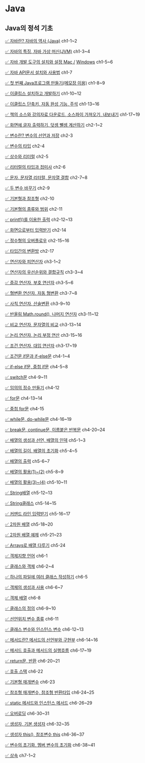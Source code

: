# Java

## Java의 정석 기초
[✅ 자바란? 자바의 역사 (Java)](https://mgyo.tistory.com/203) ch1-1~2

[✅ 자바의 특징, 자바 가상 머신(JVM)](https://mgyo.tistory.com/204) ch1-3~4

[✅ 자바 개발 도구의 설치와 설정 Mac /](https://www.youtube.com/watch?v=XTKnmmfJqms&list=PLW2UjW795-f6xWA2_MUhEVgPauhGl3xIp&index=4) [Windows](https://www.youtube.com/watch?v=L8mGi7-q6j4&list=PLW2UjW795-f6xWA2_MUhEVgPauhGl3xIp&index=3) ch1-5~6

[✅ 자바 API문서 설치와 사용법](https://mgyo.tistory.com/205) ch1-7

[✅ 첫 번째 Java프로그램 만들기(메모장 이용)](https://mgyo.tistory.com/206) ch1-8~9

[✅ 이클립스 설치하고 개발하기](https://www.youtube.com/watch?v=emllFzqD1-0&list=PLW2UjW795-f6xWA2_MUhEVgPauhGl3xIp&index=7) ch1-10~12

[✅ 이클립스 단축키, 자동 완성 기능, 주석](https://www.youtube.com/watch?v=UrbO_1sijvs&list=PLW2UjW795-f6xWA2_MUhEVgPauhGl3xIp&index=8) ch1-13~16

[✅ 책의 소스와 강의자료 다운로드, 소스파이 가져오기, 내보내기](https://www.youtube.com/watch?v=U97lvN1JhrA&list=PLW2UjW795-f6xWA2_MUhEVgPauhGl3xIp&index=9) ch1-17~19

[✅ 화면에 글자 출력하기, 덧셈 뺄셈 계산하기](https://mgyo.tistory.com/208) ch2-1~2

[✅ 변수란? 변수의 선언과 저장](https://mgyo.tistory.com/209) ch2-3

[✅ 변수의 타입](https://mgyo.tistory.com/210) ch2-4

[✅ 상수와 리터럴](https://mgyo.tistory.com/211) ch2-5

[✅ 리터럴의 타입과 접미사](https://mgyo.tistory.com/214) ch2-6

[✅ 문자, 문자열 리터럴, 문자열 결합](https://mgyo.tistory.com/215) ch2-7~8

[✅ 두 변수 바꾸기](https://mgyo.tistory.com/218) ch2-9

[✅ 기본형과 참조형](https://mgyo.tistory.com/219) ch2-10

[✅ 기본형의 종류와 범위](https://mgyo.tistory.com/220) ch2-11

[✅ printf()를 이용한 출력](https://mgyo.tistory.com/222) ch2-12~13

[✅ 화면으로부터 입력받기](https://mgyo.tistory.com/223) ch2-14

[✅ 정수형의 오버플로우](https://mgyo.tistory.com/224) ch2-15~16

[✅ 타입간의 변환방](https://mgyo.tistory.com/225) ch2-17

[✅ 연산자와 피연산자](https://mgyo.tistory.com/226) ch3-1~2

[✅ 연산자의 우선순위와 결합규칙](https://mgyo.tistory.com/227) ch3-3~4

[✅ 증감 연산자, 부호 연산자](https://mgyo.tistory.com/228) ch3-5~6

[✅ 형변환 연산자, 자동 형변환](https://mgyo.tistory.com/229) ch3-7~8

[✅ 사칙 연산자, 산술변환](https://mgyo.tistory.com/230) ch3-9~10

[✅ 반올림 Math.round(), 나머지 연산자](https://mgyo.tistory.com/231) ch3-11~12

[✅ 비교 연산자, 문자열의 비교](https://mgyo.tistory.com/232) ch3-13~14

[✅ 논리 연산자, 논리 부정 연산](https://mgyo.tistory.com/233) ch3-15~16

[✅ 조건 연산자, 대입 연산자](https://mgyo.tistory.com/234) ch3-17~19

[✅ 조건문 if문과 if-else문](https://mgyo.tistory.com/235) ch4-1~4

[✅ if-else if문, 중첩 if문](https://mgyo.tistory.com/236) ch4-5~8

[✅ switch문](https://mgyo.tistory.com/239) ch4-9~11

[✅ 임의의 정수 만들기](https://mgyo.tistory.com/241) ch4-12

[✅ for문](https://mgyo.tistory.com/242) ch4-13~14

[✅ 중첩 for문](https://mgyo.tistory.com/244) ch4-15

[✅ while문, do-while문](https://mgyo.tistory.com/245) ch4-16~19

[✅ break문, continue문, 이름붙은 반복문](https://mgyo.tistory.com/246) ch4-20~24

[✅ 배열의 생성과 선언, 배열의 인덱](https://mgyo.tistory.com/248) ch5-1~3

[✅ 배열의 길이, 배열의 초기화](https://mgyo.tistory.com/249) ch5-4~5

[✅ 배열의 출력](https://mgyo.tistory.com/250) ch5-6~7

[✅ 배열의 활용(1)~(2)](https://mgyo.tistory.com/251) ch5-8~9

[✅ 배열의 활용(3)~(4)](https://mgyo.tistory.com/252) ch5-10~11

[✅ String배열](https://mgyo.tistory.com/253) ch5-12~13

[✅ String클래스](https://mgyo.tistory.com/254) ch5-14~15

[✅ 커맨드 라인 입력받기](https://mgyo.tistory.com/255) ch5-16~17

[✅ 2차원 배열](https://mgyo.tistory.com/256) ch5-18~20

[✅ 2차원 배열 예제](https://mgyo.tistory.com/257) ch5-21~23

[✅ Arrays로 배열 다루기](https://mgyo.tistory.com/258) ch5-24

[✅ 객체지향 언어](https://mgyo.tistory.com/259) ch6-1

[✅ 클래스와 객체](https://mgyo.tistory.com/260) ch6-2~4

[✅ 하나의 파일에 여러 클래스 작성하기](https://mgyo.tistory.com/261) ch6-5

[✅ 객체의 생성과 사용](https://mgyo.tistory.com/262) ch6-6~7

[✅ 객체 배열](https://mgyo.tistory.com/263) ch6-8

[✅ 클래스의 정의](https://mgyo.tistory.com/264) ch6-9~10

[✅ 선언위치 변수 종류](https://mgyo.tistory.com/265) ch6-11

[✅ 클래스 변수와 인스턴스 변수](https://mgyo.tistory.com/266) ch6-12~13

[✅ 메서드란? 메서드의 선언부와 구현부](https://mgyo.tistory.com/267) ch6-14~16

[✅ 메서드 호출과 메서드의 실행흐름](https://mgyo.tistory.com/268) ch6-17~19

[✅ return문, 반환](https://mgyo.tistory.com/269) ch6-20~21

[✅ 호출 스택](https://mgyo.tistory.com/270) ch6-22

[✅ 기본형 매개변수](https://mgyo.tistory.com/271) ch6-23

[✅ 참조형 매개변수, 참조형 반환타입](https://mgyo.tistory.com/276) ch6-24~25

[✅ static 메서드와 인스턴스 메서드](https://mgyo.tistory.com/277) ch6-26~29

[✅ 오버로딩](https://mgyo.tistory.com/278) ch6-30~31

[✅ 생성자, 기본 생성자](https://mgyo.tistory.com/281) ch6-32~35

[✅ 생성자 this(), 참조변수 this](https://mgyo.tistory.com/282) ch6-36~37

[✅ 변수의 초기화, 멤버 변수의 초기화](https://mgyo.tistory.com/283) ch6-38~41

[✅ 상속](https://mgyo.tistory.com/285) ch7-1~2